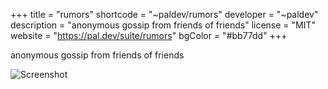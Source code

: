 +++
title = "rumors"
shortcode = "~paldev/rumors"
developer = "~paldev"
description = "anonymous gossip from friends of friends"
license = "MIT"
website = "https://pal.dev/suite/rumors"
bgColor = "#bb77dd"
+++

anonymous gossip from friends of friends

![Screenshot](https://storage.googleapis.com/media.urbit.org/site/ecosystem/applications/rumors.png)
